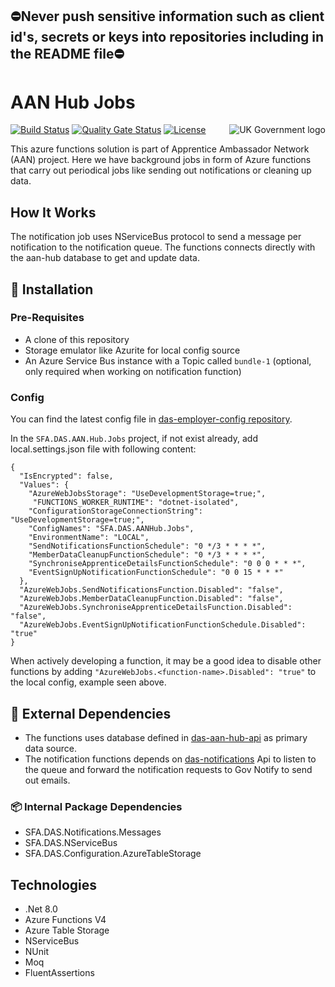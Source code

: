 ﻿## ⛔Never push sensitive information such as client id's, secrets or keys into repositories including in the README file⛔

# AAN Hub Jobs

<img src="https://avatars.githubusercontent.com/u/9841374?s=200&v=4" align="right" alt="UK Government logo">

[![Build Status](https://sfa-gov-uk.visualstudio.com/Digital%20Apprenticeship%20Service/_apis/build/status%2Fdas-aan-hub-jobs?repoName=SkillsFundingAgency%2Fdas-aan-hub-jobs&branchName=main)](https://sfa-gov-uk.visualstudio.com/Digital%20Apprenticeship%20Service/_build/latest?definitionId=3465&repoName=SkillsFundingAgency%2Fdas-aan-hub-jobs&branchName=main)
[![Quality Gate Status](https://sonarcloud.io/api/project_badges/measure?project=SkillsFundingAgency_das-aan-hub-jobs&metric=alert_status)](https://sonarcloud.io/summary/new_code?id=SkillsFundingAgency_das-aan-hub-jobs)
[![License](https://img.shields.io/badge/license-MIT-lightgrey.svg?longCache=true&style=flat-square)](https://en.wikipedia.org/wiki/MIT_License)

This azure functions solution is part of Apprentice Ambassador Network (AAN) project. Here we have background jobs in form of Azure functions that carry out periodical jobs like sending out notifications or cleaning up data.

## How It Works

The notification job uses NServiceBus protocol to send a message per notification to the notification queue. The functions connects directly with the aan-hub database to get and update data.

## 🚀 Installation

### Pre-Requisites
* A clone of this repository
* Storage emulator like Azurite for local config source
* An Azure Service Bus instance with a Topic called `bundle-1` (optional, only required when working on notification function)

### Config

You can find the latest config file in [das-employer-config repository](https://github.com/SkillsFundingAgency/das-employer-config/blob/master/das-aan-hub-jobs/SFA.DAS.AANHub.Jobs.json). 

In the `SFA.DAS.AAN.Hub.Jobs` project, if not exist already, add local.settings.json file with following content:
```
{
  "IsEncrypted": false,
  "Values": {
    "AzureWebJobsStorage": "UseDevelopmentStorage=true;",
     "FUNCTIONS_WORKER_RUNTIME": "dotnet-isolated",
    "ConfigurationStorageConnectionString": "UseDevelopmentStorage=true;",
    "ConfigNames": "SFA.DAS.AANHub.Jobs",
    "EnvironmentName": "LOCAL",
    "SendNotificationsFunctionSchedule": "0 */3 * * * *",
    "MemberDataCleanupFunctionSchedule": "0 */3 * * * *",
    "SynchroniseApprenticeDetailsFunctionSchedule": "0 0 0 * * *",
    "EventSignUpNotificationFunctionSchedule": "0 0 15 * * *"
  },
  "AzureWebJobs.SendNotificationsFunction.Disabled": "false",
  "AzureWebJobs.MemberDataCleanupFunction.Disabled": "false",
  "AzureWebJobs.SynchroniseApprenticeDetailsFunction.Disabled": "false",
  "AzureWebJobs.EventSignUpNotificationFunctionSchedule.Disabled": "true"
}
```
When actively developing a function, it may be a good idea to disable other functions by adding `"AzureWebJobs.<function-name>.Disabled": "true"` to the local config, example seen above. 

## 🔗 External Dependencies

* The functions uses database defined in [das-aan-hub-api](https://github.com/SkillsFundingAgency/das-ann-hub-api) as primary data source.
* The notification functions depends on [das-notifications](https://github.com/SkillsFundingAgency/das-notifications) Api to listen to the queue and forward the notification requests to Gov Notify to send out emails.

### 📦 Internal Package Dependencies
* SFA.DAS.Notifications.Messages
* SFA.DAS.NServiceBus
* SFA.DAS.Configuration.AzureTableStorage

## Technologies
* .Net 8.0
* Azure Functions V4
* Azure Table Storage
* NServiceBus
* NUnit
* Moq
* FluentAssertions
